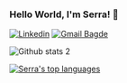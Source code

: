 ### Hello World, I'm Serra! 👋

<!--
**serranuraran/serranuraran** is a ✨ _special_ ✨ repository because its `README.md` (this file) appears on your GitHub profile.

Here are some ideas to get you started:

- 🔭 I’m currently working on ...
- 🌱 I’m currently learning ...
- 👯 I’m looking to collaborate on ...
- 🤔 I’m looking for help with ...
- 💬 Ask me about ...
- 📫 How to reach me: serranuraran@gmail.com
- 😄 Pronouns:  she/her
- ⚡ Fun fact: ...
-->

[![Linkedin](https://img.shields.io/badge/LinkedIn-0077B5?style=for-the-badge&logo=linkedin&logoColor=white)](https://www.linkedin.com/in/serranurarann/  )
[![Gmail Bagde](https://img.shields.io/badge/Gmail-D14836?style=for-the-badge&logo=gmail&logoColor=white)](https://serranuraran@gmail.com)




![Github stats 2](https://github-readme-stats.vercel.app/api?username=serranuraran&show_icons=true&theme=radical)


[![Serra's top languages](https://github-readme-stats.vercel.app/api/top-langs/?username=serranuraran&theme=blue-green)](https://github.com/serranuraran/github-readme-stats)
